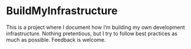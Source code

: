 # BuildMyInfrastructure
This is a project where I document how I’m building my own development infrastructure. 
Nothing pretentious, but I try to follow best practices as much as possible. 
Feedback is welcome.


